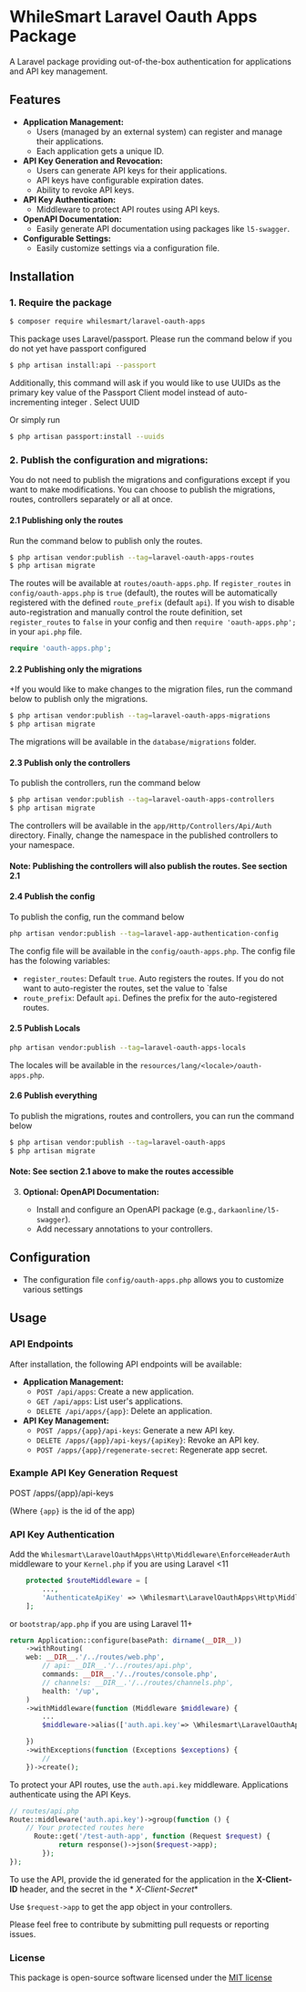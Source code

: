 # WhileSmart Laravel Oauth Apps Package

A Laravel package providing out-of-the-box authentication for applications and API key management.

## Features

* **Application Management:**
    * Users (managed by an external system) can register and manage their applications.
    * Each application gets a unique ID.
* **API Key Generation and Revocation:**
    * Users can generate API keys for their applications.
    * API keys have configurable expiration dates.
    * Ability to revoke API keys.
* **API Key Authentication:**
    * Middleware to protect API routes using API keys.
* **OpenAPI Documentation:**
    * Easily generate API documentation using packages like `l5-swagger`.
* **Configurable Settings:**
    * Easily customize settings via a configuration file.

## Installation

### 1. Require the package

   ```bash
   $ composer require whilesmart/laravel-oauth-apps
   ```

This package uses Laravel/passport. Please run the command below if you do not yet have passport configured

```bash
$ php artisan install:api --passport
```

Additionally, this command will ask if you would like to use UUIDs as the primary key value of the Passport Client model
instead of auto-incrementing integer
. Select UUID

Or simply run

```bash
$ php artisan passport:install --uuids
```

### 2. Publish the configuration and migrations:

You do not need to publish the migrations and configurations except if you want to make modifications. You can choose to
publish
the migrations, routes, controllers separately or all at once.

#### 2.1 Publishing only the routes

Run the command below to publish only the routes.

```bash
$ php artisan vendor:publish --tag=laravel-oauth-apps-routes
$ php artisan migrate
```

The routes will be available at `routes/oauth-apps.php`. If `register_routes` in `config/oauth-apps.php`
is `true` (default), the routes will be automatically registered with the defined `route_prefix` (default `api`). If you
wish to disable auto-registration and manually control the route definition, set `register_routes` to `false` in your
config and then `require 'oauth-apps.php';` in your `api.php` file.

```php
require 'oauth-apps.php';
```

#### 2.2 Publishing only the migrations

+If you would like to make changes to the migration files, run the command below to publish only the migrations.

```bash
$ php artisan vendor:publish --tag=laravel-oauth-apps-migrations
$ php artisan migrate
```

The migrations will be available in the `database/migrations` folder.

#### 2.3 Publish only the controllers

To publish the controllers, run the command below

```bash
$ php artisan vendor:publish --tag=laravel-oauth-apps-controllers
$ php artisan migrate
```

The controllers will be available in the `app/Http/Controllers/Api/Auth` directory.
Finally, change the namespace in the published controllers to your namespace.

#### Note: Publishing the controllers will also publish the routes. See section 2.1

#### 2.4 Publish  the config

To publish the config, run the command below

```bash
php artisan vendor:publish --tag=laravel-app-authentication-config
```

The config file will be available in the `config/oauth-apps.php`.
The config file has the folowing variables:

- `register_routes`: Default `true`. Auto registers the routes. If you do not want to auto-register the routes, set the
  value to `false
- `route_prefix`: Default `api`. Defines the prefix for the auto-registered routes.

#### 2.5 Publish Locals

```bash
php artisan vendor:publish --tag=laravel-oauth-apps-locals
 ```

The locales will be available in the `resources/lang/<locale>/oauth-apps.php`.



#### 2.6 Publish everything

To publish the migrations, routes and controllers, you can run the command below

```bash
$ php artisan vendor:publish --tag=laravel-oauth-apps
$ php artisan migrate
```

#### Note: See section 2.1 above to make the routes accessible

3. **Optional: OpenAPI Documentation:**

    * Install and configure an OpenAPI package (e.g., `darkaonline/l5-swagger`).
    * Add necessary annotations to your controllers.

## Configuration

* The configuration file `config/oauth-apps.php` allows you to customize various settings

## Usage

### API Endpoints

After installation, the following API endpoints will be available:

* **Application Management:**
    * `POST /api/apps`: Create a new application.
    * `GET /api/apps`: List user's applications.
    * `DELETE /api/apps/{app}`: Delete an application.
* **API Key Management:**
    * `POST /apps/{app}/api-keys`: Generate a new API key.
    * `DELETE /apps/{app}/api-keys/{apiKey}`: Revoke an API key.
    * `POST /apps/{app}/regenerate-secret`: Regenerate app secret.

### Example API Key Generation Request

POST /apps/{app}/api-keys

(Where `{app}` is the id of the app)

### API Key Authentication

Add the `Whilesmart\LaravelOauthApps\Http\Middleware\EnforceHeaderAuth` middleware to your `Kernel.php` if
you are using Laravel <11

```php
    protected $routeMiddleware = [
        ...,
        'AuthenticateApiKey' => \Whilesmart\LaravelOauthApps\Http\Middleware\EnforceHeaderAuth::class,
    ];

```

or `bootstrap/app.php` if you are using Laravel 11+

```php
return Application::configure(basePath: dirname(__DIR__))
    ->withRouting(
    web: __DIR__.'/../routes/web.php',
        // api: __DIR__.'/../routes/api.php',
        commands: __DIR__.'/../routes/console.php',
        // channels: __DIR__.'/../routes/channels.php',
        health: '/up',
    )
    ->withMiddleware(function (Middleware $middleware) {
        ...
        $middleware->alias(['auth.api.key'=> \Whilesmart\LaravelOauthApps\Http\Middleware\EnforceHeaderAuth::class]);

    })
    ->withExceptions(function (Exceptions $exceptions) {
        //
    })->create();
```

To protect your API routes, use the `auth.api.key` middleware. Applications authenticate using the API Keys.

```php
// routes/api.php
Route::middleware('auth.api.key')->group(function () {
    // Your protected routes here
      Route::get('/test-auth-app', function (Request $request) {
            return response()->json($request->app);
        });
});
```

To use the API, provide the id generated for the application in the **X-Client-ID** header, and the secret in the *
*X-Client-Secret**

Use ```$request->app``` to get the app object in your controllers.

Please feel free to contribute by submitting pull requests or reporting issues.

### License

This package is open-source software licensed under the [MIT license](LICENSE.md)

